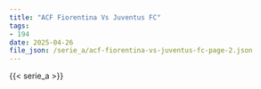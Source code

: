 ```yaml
---
title: "ACF Fiorentina Vs Juventus FC"
tags:
- 194
date: 2025-04-26
file_json: /serie_a/acf-fiorentina-vs-juventus-fc-page-2.json
---
```


{{< serie_a >}}
